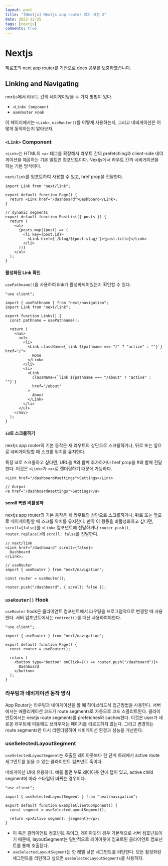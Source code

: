 ```yaml
---
layout: post
title: "[Nextjs] Nextjs app router 강의 섹션 2"
date: 2023-12-25
tags: [nextjs]
comments: true
---
```


# Nextjs

제로초의 next app router를 기반으로 docs 공부를 보충하였습니다.

## Linking and Navigating

nextjs에서 라우트 간의 네이게이팅을 두 가지 방법이 있다.

- `<Link> Component`
- `useRouter Hook`

이 페이지에서는 `<Link>`, `useRouter()`를 어떻게 사용하는지, 그리고 네비게이션은 어떻게 동작하는지 알아보자.

### `<Link>` Component

`<Link>`는 HTML의 `<a>` 태그를 확장해서 라우트 간의 prefetching과 client-side 네이게이션을 제공하는 기본 빌트인 컴포넌트이다. Nextjs에서 라우트 간의 네비게이션을 하는 기본 방식이다.

`next/link`를 임포트하여 사용할 수 있고, href prop을 전달한다.

```tsx
import Link from "next/link";

export default function Page() {
  return <Link href="/dashboard">Dashboard</Link>;
}

// dynamic segments
export default function PostList({ posts }) {
  return (
    <ul>
      {posts.map((post) => (
        <li key={post.id}>
          <Link href={`/blog/${post.slug}`}>{post.title}</Link>
        </li>
      ))}
    </ul>
  );
}
```

#### 활성화된 Link 확인

`usePathname()`을 사용하여 link가 활성화되어있는지 확인할 수 있다.

```tsx
"use client";

import { usePathname } from "next/navigation";
import Link from "next/link";

export function Links() {
  const pathname = usePathname();

  return (
    <nav>
      <ul>
        <li>
          <Link className={`link ${pathname === "/" ? "active" : ""}`} href="/">
            Home
          </Link>
        </li>
        <li>
          <Link
            className={`link ${pathname === "/about" ? "active" : ""}`}
            href="/about"
          >
            About
          </Link>
        </li>
      </ul>
    </nav>
  );
}
```

#### `id`로 스크롤하기

nextjs app router의 기본 동작은 새 라우트의 상단으로 스크롤하거나, 뒤로 또는 앞으로 네비게이팅할 때 스크롤 위치를 유지한다.

특정 id로 스크롤하고 싶다면, URL을 #와 함께 추가하거나 href prop을 #와 함께 전달한다. 이것은 `<Link>`가 `<a>`로 렌더링하기 때문에 가능하다.

```tsx
<Link href="/dashboard#settings">Settings</Link>

// Output
<a href="/dashboard#settings">Settings</a>
```

#### scroll 복원 비활성화

nextjs app router의 기본 동작은 새 라우트의 상단으로 스크롤하거나, 뒤로 또는 앞으로 네이게이팅할 때 스크롤 위치를 유지한다. 만약 이 행동을 비활성화하고 싶다면, `scroll={false}`를 `<Link>` 컴포넌트에 전달하거나 `router.push()`, `router.replace()`에 `scroll: false`를 전달한디.

```tsx
// next/link
<Link href="/dashboard" scroll={false}>
  Dashboard
</Link>;

// useRouter
import { useRouter } from "next/navigation";

const router = useRouter();

router.push("/dashboard", { scroll: false });
```

### `useRouter()` Hook

`useRouter` hook은 클라이언트 컴포넌트에서 라우팅을 프로그램적으로 변경할 때 사용한다. 서버 컴포넌트에서는 `redirect()`를 대신 사용하여야한다.

```tsx
"use client";

import { useRouter } from "next/navigation";

export default function Page() {
  const router = useRouter();

  return (
    <button type="button" onClick={() => router.push("/dashboard")}>
      Dashboard
    </button>
  );
}
```

### 라우팅과 네비게이션 동작 방식

App Router는 라우팅과 네이게이션을 할 떄 하이브리드식 접근방법을 사용한다. 서버에서는 애플리케이션 코드가 route segments로 자동으로 코드 스플리트된다. 클라이언트에서는 nextjs route segments를 prefetches와 caches한다. 이것은 user가 새로운 라우트에 이동해도 브라우저는 페이지를 리로드하지 않는다. 그리고 변경되는 route segments만 다시 리렌더링하여 네비게이션 환경과 성능을 개선한다.

### useSelectedLayoutSegment

`useSelectedLayoutSegment`는 호출된 레이아웃보다 한 단계 아래에서 active route 세그먼트를 읽을 수 있는 클라이언트 컴포넌트 훅이다.

네비게이션 UI에 유용하다. 예를 들면 부모 레이아웃 안에 탭이 있고, active child segment에 따라 스타일이 바뀌는 경우이다.

```tsx
"use client";

import { useSelectedLayoutSegment } from "next/navigation";

export default function ExampleClientComponent() {
  const segment = useSelectedLayoutSegment();

  return <p>Active segment: {segment}</p>;
}
```

- 이 훅은 클라이언트 컴포넌트 훅이고, 레이아웃의 경우 기본적으로 서버 컴포넌트이기 때문에, layoutSegment는 일반적으로 레이아웃에 임포트된 클라이언트 컴포넌트를 통해 호출된다.
- `useSelectedLayoutSegment`는 한 레벨 낮은 세그먼트를 리턴한다. 모든 활성화된 세그먼트를 리턴하고 싶으면 `useSelectedLayoutSegments`를 사용하자.
